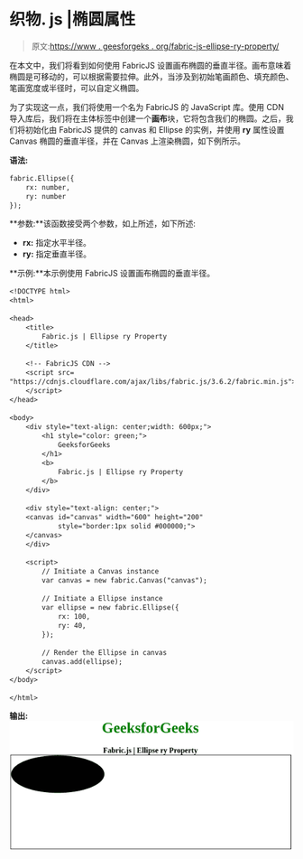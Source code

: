 # 织物. js |椭圆属性

> 原文:[https://www . geesforgeks . org/fabric-js-ellipse-ry-property/](https://www.geeksforgeeks.org/fabric-js-ellipse-ry-property/)

在本文中，我们将看到如何使用 FabricJS 设置画布椭圆的垂直半径。画布意味着椭圆是可移动的，可以根据需要拉伸。此外，当涉及到初始笔画颜色、填充颜色、笔画宽度或半径时，可以自定义椭圆。

为了实现这一点，我们将使用一个名为 FabricJS 的 JavaScript 库。使用 CDN 导入库后，我们将在主体标签中创建一个**画布**块，它将包含我们的椭圆。之后，我们将初始化由 FabricJS 提供的 canvas 和 Ellipse 的实例，并使用 **ry** 属性设置 Canvas 椭圆的垂直半径，并在 Canvas 上渲染椭圆，如下例所示。

**语法:**

```
fabric.Ellipse({
    rx: number,
    ry: number
}); 
```

**参数:**该函数接受两个参数，如上所述，如下所述:

*   **rx:** 指定水平半径。
*   **ry:** 指定垂直半径。

**示例:**本示例使用 FabricJS 设置画布椭圆的垂直半径。

```
<!DOCTYPE html>
<html>

<head>
    <title> 
        Fabric.js | Ellipse ry Property
    </title>

    <!-- FabricJS CDN -->
    <script src=
"https://cdnjs.cloudflare.com/ajax/libs/fabric.js/3.6.2/fabric.min.js">
    </script>
</head>

<body>
    <div style="text-align: center;width: 600px;">
        <h1 style="color: green;">
            GeeksforGeeks
        </h1>
        <b>
            Fabric.js | Ellipse ry Property
        </b>
    </div>

    <div style="text-align: center;">
    <canvas id="canvas" width="600" height="200" 
            style="border:1px solid #000000;">
    </canvas>
    </div>

    <script>
        // Initiate a Canvas instance
        var canvas = new fabric.Canvas("canvas");

        // Initiate a Ellipse instance
        var ellipse = new fabric.Ellipse({
            rx: 100,
            ry: 40,
        });

        // Render the Ellipse in canvas
        canvas.add(ellipse);
    </script>
</body>

</html>                   
```

**输出:**
![](img/2c74edf641e09df8bf193fdccc912741.png)